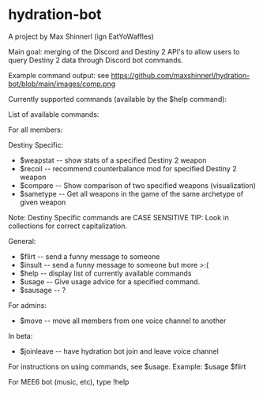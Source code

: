 # hydration-bot
A project by Max Shinnerl (ign EatYoWaffles)

Main goal: merging of the Discord and Destiny 2 API's to allow users to query Destiny 2 data through Discord bot commands.

Example command output: see https://github.com/maxshinnerl/hydration-bot/blob/main/images/comp.png 

Currently supported commands (available by the $help command):

List of available commands:

For all members:

 Destiny Specific:
 - $weapstat -- show stats of a specified Destiny 2 weapon
 - $recoil   -- recommend counterbalance mod for specified Destiny 2 weapon
 - $compare  -- Show comparison of two specified weapons (visualization)
 - $sametype -- Get all weapons in the game of the same archetype of given weapon

 Note: Destiny Specific commands are CASE SENSITIVE
 TIP: Look in collections for correct capitalization.

 General:
 - $flirt    -- send a funny message to someone
 - $insult   -- send a funny message to someone but more >:(
 - $help     -- display list of currently available commands
 - $usage    -- Give usage advice for a specified command.
 - $sausage  -- ?

For admins:
 - $move     -- move all members from one voice channel to another

In beta:
 - $joinleave -- have hydration bot join and leave voice channel

For instructions on using commands, see $usage.
Example: $usage $flirt

For MEE6 bot (music, etc), type !help
